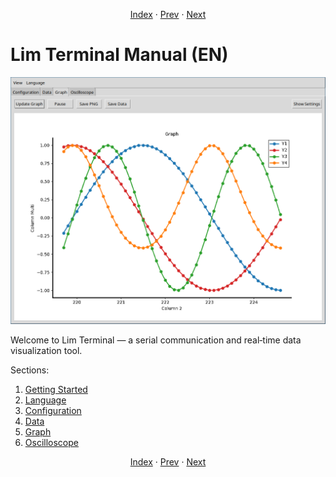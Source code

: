 <p align="center">
  <a href="index.md">Index</a> ·
  <a href="oscilloscope.md">Prev</a> ·
  <a href="start.md">Next</a>
</p>

# Lim Terminal Manual (EN)

![Overview](../../images/graph.png)

Welcome to Lim Terminal — a serial communication and real‑time data visualization tool.

Sections:

1. <a href="start.md">Getting Started</a>
2. <a href="language.md">Language</a>
3. <a href="configuration.md">Configuration</a>
4. <a href="data.md">Data</a>
5. <a href="graph.md">Graph</a>
6. <a href="oscilloscope.md">Oscilloscope</a>

<p align="center">
  <a href="index.md">Index</a> ·
  <a href="oscilloscope.md">Prev</a> ·
  <a href="start.md">Next</a>
</p>
